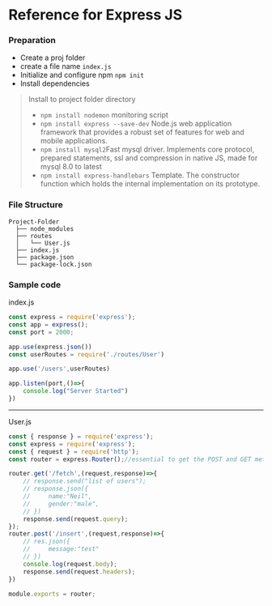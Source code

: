 # Reference for Express JS

### Preparation

- Create a proj folder
- create a file  name  `index.js`
- Initialize and configure npm `npm init`
- Install dependencies

> Install to project folder directory
> - `npm install nodemon` monitoring script
> - `npm install express --save-dev` Node.js web application framework that provides a robust set of features for web and mobile applications.
> - `npm install mysql2`Fast mysql driver. Implements core protocol, prepared statements, ssl and compression in native JS, made for mysql 8.0 to latest
> - `npm install express-handlebars` Template. The constructor function which holds the internal implementation on its prototype.


### File Structure
```
Project-Folder
  ├── node_modules
  ├── routes
  │   └── User.js
  ├── index.js
  ├── package.json
  └── package-lock.json
```

### Sample code

index.js
```javascript
const express = require('express');
const app = express();
const port = 2000;

app.use(express.json())
const userRoutes = require('./routes/User')

app.use('/users',userRoutes)

app.listen(port,()=>{
    console.log("Server Started")
})
```
---------------------------
User.js
```javascript
const { response } = require('express');
const express = require('express');
const { request } = require('http');
const router = express.Router();//essential to get the POST and GET method

router.get('/fetch',(request,response)=>{
    // response.send("list of users");
    // response.json({
    //     name:"Neil",
    //     gender:"male",
    // })
    response.send(request.query);
});
router.post('/insert',(request,response)=>{
    // res.json({
    //     message:"test"
    // })
    console.log(request.body);
    response.send(request.headers);
})

module.exports = router;
```
